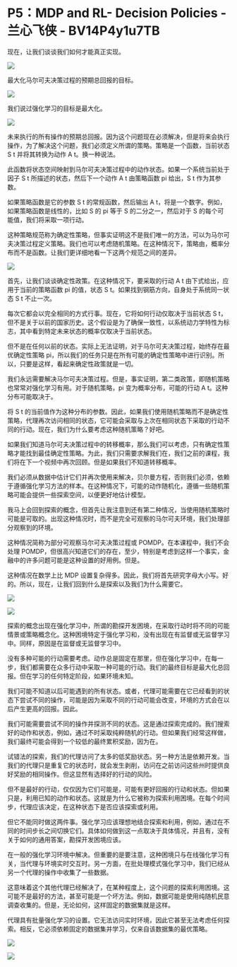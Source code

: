 # P5：MDP and RL- Decision Policies - 兰心飞侠 - BV14P4y1u7TB

现在，让我们谈谈我们如何才能真正实现。

![](img/0c2f7ba8374854ab08230eef2fa6ec63_1.png)

最大化马尔可夫决策过程的预期总回报的目标。

![](img/0c2f7ba8374854ab08230eef2fa6ec63_3.png)

我们说过强化学习的目标是最大化。

![](img/0c2f7ba8374854ab08230eef2fa6ec63_5.png)

未来执行的所有操作的预期总回报。因为这个问题现在必须解决，但是将来会执行操作，为了解决这个问题，我们必须定义所谓的策略。策略是一个函数，当前状态 S t 并将其转换为动作 A t。换一种说法。

此函数将状态空间映射到马尔可夫决策过程中的动作状态。如果一个系统当前处于因子 S t 所描述的状态，然后下一个动作 A t 由策略函数 pi 给出，S t 作为其参数。

如果策略函数是它的参数 S t 的常规函数​​，然后输出 A t，将是一个数字。例如，如果策略函数是线性的，比如 S 的 pi 等于 S 的二分之一，然后对于 S 的每个可能值，我们将采取一项行动。

这种策略规范称为确定性策略，但事实证明这不是我们唯一的方法，可以为马尔可夫决策过程定义策略。我们也可以考虑随机策略。在这种情况下，策略由，概率分布而不是函数。让我们更详细地看一下这两个规范之间的差异。



![](img/0c2f7ba8374854ab08230eef2fa6ec63_7.png)

首先，让我们谈谈确定性政策。在这种情况下，要采取的行动 A t 由下式给出，应用于当前的策略函数 pi 的值，状态 S t。如果找到钢筋方向，自身处于系统同一状态 S t 不止一次。

每次它都会以完全相同的方式行事。现在，它将如何行动仅取决于当前状态 S t，但不是关于以前的国家历史。这个假设是为了确保一致性，以系统动力学特性为标志，其中看到特定未来状态的概率仅取决于当前状态。

但不是在任何以前的状态。实际上无法证明，对于马尔可夫决策过程，始终存在最优确定性策略 pi，所以我们的任务只是在所有可能的确定性策略中进行识别。所以，只要是这样，看起来确定性政策就是一切。

我们永远需要解决马尔可夫决策过程。但是，事实证明，第二类政策，即随机策略也常常对强化学习有用。对于随机策略，pi 变为概率分布，可能的行动 A t。这种分布可能取决于。

将 S t 的当前值作为这种分布的参数。因此，如果我们使用随机策略而不是确定性策略，代理再次访问相同的状态，它可能会采取与上次在相同状态下采取的行动不同的行动。现在，我们为什么要考虑这种随机策略？好吧。

如果我们知道马尔可夫决策过程中的转移概率，那么我们可以考虑，只有确定性策略才能找到最佳确定性策略。为此，我们只需要求解我们在，我们之前的课程，我们将在下一个视频中再次回顾。但是如果我们不知道转移概率。

我们必须从数据中估计它们并再次使用来解决，贝尔曼方程，否则我们必须，依赖于遵循强化学习方法的样本。在这种情况下，可能的动作随机化，遵循一些随机策略可能会提供一些探索空间，以便更好地估计模型。

我马上会回到探索的概念，但首先让我注意到还有第二种情况，当使用随机策略时可能是可取的。出现这种情况时，而不是完全可观察的马尔可夫环境，我们处理部分观察到的环境。

这种情况简称为部分可观察马尔可夫决策过程或 POMDP。在本课程中，我们不会处理 POMDP，但很高兴知道它们的存在，至少，特别是考虑到这样一个事实，金融中的许多问题可能是这种设置的好用例。但是。

这种情况在数学上比 MDP 设置复杂得多。因此，我们将首先研究字母大小写。好的。所以，现在，让我们回到什么是探索以及我们为什么需要它。



![](img/0c2f7ba8374854ab08230eef2fa6ec63_9.png)

![](img/0c2f7ba8374854ab08230eef2fa6ec63_10.png)

探索的概念出现在强化学习中，所谓的勘探开发困境，在采取行动时将不同的可能情景或策略概念化。这种困境特定于强化学习和，没有出现在有监督或无监督学习中。同样，原因是在监督或无监督学习中。

没有多种可能的行动需要考虑。动作总是固定在那里，但在强化学习中，在每一步，我们都需要在众多行动中采取一种可能的行动。我们的最终目标是最大化总回报。但在学习的任何特定阶段，如果环境未知。

我们可能不知道以后可能遇到的所有状态。或者，代理可能需要在它已经看到的状态下尝试不同的操作，可能是因为采取不同的行动可能会改变，环境的方式会在以后产生更高的回报。因此。

我们可能需要尝试不同的操作并探测不同的状态。这是通过探索完成的。我们搜索好的动作和状态，例如，通过不时采取纯粹随机的行动。但如果我们经常这样做，我们最终可能会得到一个较低的最终累积奖励，因为在。

试错法的探索，我们的代理访问了太多的低奖励状态。另一种方法是依赖开发。当我们的代理只是重复它的状态时，就会发生剥削，访问在之前访问这些州时提供良好奖励的相同操作。但这显然有选择好的行动的风险。

但不是最好的行动，仅仅因为它们可能是，可能有更好回报的行动和状态。但如果只是，利用已知的动作和状态。这就是为什么它被称为探索利用困境。在每个时间步，代理应该决定，在这种状态下是否应该探索或利用。

但它不能同时做这两件事。强化学习应该理想地结合探索和利用，例如，通过在不同的时间步长之间切换它们。具体如何做到这一点取决于具体情况，并且有，没有关于如何的通用答案，勘探开发困境应该。

在一般的强化学习环境中解决。但重要的是要注意，这种困境只与在线强化学习有关，当代理与环境实时交互时。另一方面，在批处理模式强化学习中，我们已经从另一个代理的操作中收集了一些数据。

这意味着这个其他代理已经解决了，在某种程度上，这个问题的探索利用困境。这可能不是最好的方法，甚至可能是一个坏方法。例如，数据可能是使用纯随机民意调查收集的。但是，无论如何，这样固定的数据集就是这样。

代理具有批量强化学习的设置。它无法访问实时环境，因此它甚至无法考虑任何探索。相反，它必须依赖固定的数据集并学习，仅来自该数据集的最优策略。



![](img/0c2f7ba8374854ab08230eef2fa6ec63_12.png)

![](img/0c2f7ba8374854ab08230eef2fa6ec63_13.png)